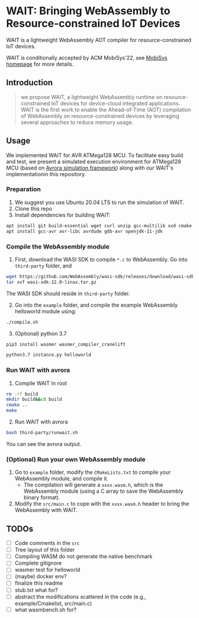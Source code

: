 # WAIT: Bringing WebAssembly to Resource-constrained IoT Devices

WAIT is a lightweight WebAssembly AOT compiler for resource-constrained IoT devices.

WAIT is conditionally accepted by ACM MobiSys'22, see [MobiSys homepage](https://www.sigmobile.org/mobisys/2022/) for more details.

## Introduction
> we propose WAIT, a lightweight WebAssembly runtime on resource-constrained IoT devices for device-cloud integrated applications. WAIT is the first work to enable the Ahead-of-Time (AOT) compilation of WebAssembly on resource-constrained devices by leveraging several approaches to reduce memory usage.

## Usage

We implemented WAIT for AVR ATMega128 MCU.
To facilitate easy build and test, we present a simulated execution environment for ATMega128 MCU (based on [Avrora simulation framework](http://compilers.cs.ucla.edu/avrora/)) along with our WAIT's implementationin this repository.

### Preparation
1. We suggest you use Ubuntu 20.04 LTS to run the simulation of WAIT.
2. Clone this repo
3. Install dependencies for building WAIT:
```bash
apt install git build-essential wget curl unzip gcc-multilib xxd cmake wabt python3
apt install gcc-avr avr-libc avrdude gdb-avr openjdk-11-jdk
```

### Compile the WebAssembly module
1. First, download the WASI SDK to compile `*.c` to WebAssembly.
Go into `third-party` folder, and
```bash
wget https://github.com/WebAssembly/wasi-sdk/releases/download/wasi-sdk-12/wasi-sdk-12.0-linux.tar.gz
tar xvf wasi-sdk-12.0-linux.tar.gz 
```
The WASI SDK should reside in `third-party` folder.

2. Go into the `example` folder, and compile the example WebAssembly helloworld module using:
```bash
./compile.sh
```

3. (Optional) 
python 3.7
```bash
pip3 install wasmer wasmer_compiler_cranelift
```

```bash
python3.7 instance.py helloworld
```

### Run WAIT with avrora

1. Compile WAIT
In root
```bash
rm -rf build
mkdir build&&cd build
cmake ..
make
```

2. Run WAIT with avrora
```bash
bash third-party/runwait.sh
```

You can see the avrora output.


### (Optional) Run your own WebAssembly module
1. Go to `example` folder, modify the `CMakeLists.txt` to compile your WebAssembly module, and compile it.
    - The compilation will generate a `xxxx.wasm.h`, which is the WebAssembly module (using a C array to save the WebAssembly binary format).
2. Modify the `src/main.c` to cope with the `xxxx.wasm.h` header to bring the WebAssembly with WAIT.



## TODOs
- [ ] Code comments in the `src`
- [ ] Tree layout of this folder
- [ ] Compiling WASM do not generate the native benchmark
- [ ] Complete gitignore
- [ ] wasmer test for helloworld
- [ ] (maybe) docker env?
- [ ] finalize this readme
- [ ] stub.txt what for?
- [ ] abstract the modifications scattered in the code (e.g., example/Cmakelist, src/main.c)
- [ ] what wasmbench.sh for?